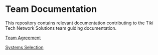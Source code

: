 # Team Documentation
This repository contains relevant documentation contributing to the Tiki Tech Network Solutions team guiding documentation.

[Team Agreement](https://docs.google.com/document/d/1squ7mW38DHbzM99B_XhA0dTw91aAnQ9KaQ7y_MGpiYo/edit?usp=sharing)

[Systems Selection]()

